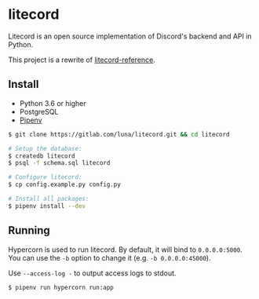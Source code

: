 # litecord

Litecord is an open source implementation of Discord's backend and API in
Python.

This project is a rewrite of [litecord-reference].

[litecord-reference]: https://gitlab.com/lnmds/litecord-reference

## Install

- Python 3.6 or higher
- PostgreSQL
- [Pipenv]

[pipenv]: https://github.com/pypa/pipenv

```sh
$ git clone https://gitlab.com/luna/litecord.git && cd litecord

# Setup the database:
$ createdb litecord
$ psql -f schema.sql litecord

# Configure litecord:
$ cp config.example.py config.py

# Install all packages:
$ pipenv install --dev
```

## Running

Hypercorn is used to run litecord. By default, it will bind to `0.0.0.0:5000`.
You can use the `-b` option to change it (e.g. `-b 0.0.0.0:45000`).

Use `--access-log -` to output access logs to stdout.

```sh
$ pipenv run hypercorn run:app
```
